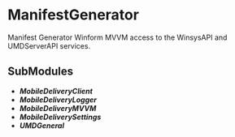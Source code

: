 # ManifestGenerator
Manifest Generator Winform MVVM access to the WinsysAPI and UMDServerAPI services.


## SubModules

* ***MobileDeliveryClient***
* ***MobileDeliveryLogger***
* ***MobileDeliveryMVVM***
* ***MobileDeliverySettings***
* ***UMDGeneral***
